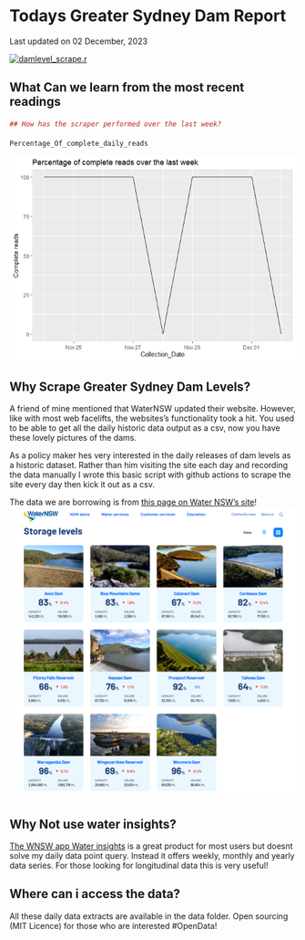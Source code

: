 Todays Greater Sydney Dam Report
================
Last updated on 02 December, 2023

[![damlevel_scrape.r](https://github.com/snazzyandy/Modelling-and-EDA/actions/workflows/greatersydscraper.yml/badge.svg)](https://github.com/snazzyandy/Modelling-and-EDA/actions/workflows/greatersydscraper.yml)

## What Can we learn from the most recent readings

``` r
## How has the scraper performed over the last week?

Percentage_Of_complete_daily_reads
```

![](readme_files/figure-gfm/graph-1.png)<!-- -->

## Why Scrape Greater Sydney Dam Levels?

A friend of mine mentioned that WaterNSW updated their website. However,
like with most web facelifts, the websites’s functionality took a hit.
You used to be able to get all the daily historic data output as a csv,
now you have these lovely pictures of the dams.

As a policy maker hes very interested in the daily releases of dam
levels as a historic dataset. Rather than him visiting the site each day
and recording the data manually I wrote this basic script with github
actions to scrape the site every day then kick it out as a csv.

The data we are borrowing is from [this page on Water NSW’s
site](https://www.waternsw.com.au/nsw-dams/nsw-storage-levels/greater-sydney-dam-levels)!
![Image](Images/WNSWScreenshot.png)

## Why Not use water insights?

[The WNSW app Water
insights](https://waterinsights.waternsw.com.au/12964-sydney-drinking-water-catchment/#!)
is a great product for most users but doesnt solve my daily data point
query. Instead it offers weekly, monthly and yearly data series. For
those looking for longitudinal data this is very useful!

## Where can i access the data?

All these daily data extracts are available in the data folder. Open
sourcing (MIT Licence) for those who are interested \#OpenData!
